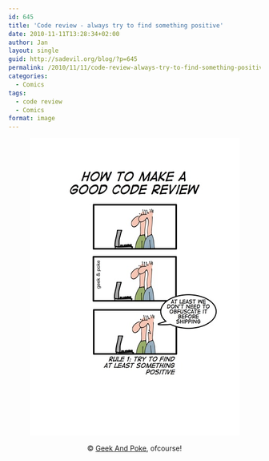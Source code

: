 ```yaml
---
id: 645
title: 'Code review - always try to find something positive'
date: 2010-11-11T13:28:34+02:00
author: Jan
layout: single
guid: http://sadevil.org/blog/?p=645
permalink: /2010/11/11/code-review-always-try-to-find-something-positive/
categories:
  - Comics
tags:
  - code review
  - Comics
format: image
---
```

<center>
  <a href="http://geekandpoke.typepad.com/geekandpoke/2010/11/how-to-make-a-good-code-review.html" target="_blank"><img src="/assets/images/2010/11/6a00d8341d3df553ef013488a2d48f970c-me.jpg" alt="Code review" /></a></p> 
  
  <p>
    &copy; <a href="http://geekandpoke.typepad.com" target="_blank">Geek And Poke</a>, ofcourse!</center>
  </p>